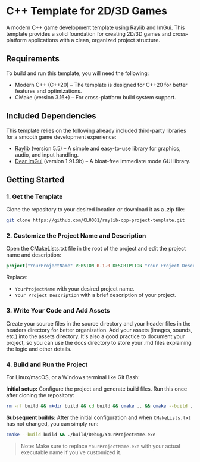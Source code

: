 # C++ Template for 2D/3D Games

A modern C++ game development template using Raylib and ImGui. This template provides a solid foundation for creating 2D/3D games and cross-platform applications with a clean, organized project structure.

## Requirements
To build and run this template, you will need the following:

- Modern C++ (C++20) – The template is designed for C++20 for better features and optimizations.
- CMake (version 3.16+) – For cross-platform build system support.


## Included Dependencies
This template relies on the following already included third-party libraries for a smooth game development experience:
- [Raylib](https://github.com/raysan5/raylib) (version 5.5) – A simple and easy-to-use library for graphics, audio, and input handling.
- [Dear ImGui](https://github.com/ocornut/imgui) (version 1.91.9b) – A bloat-free immediate mode GUI library.

## Getting Started
### 1. Get the Template
Clone the repository to your desired location or download it as a .zip file:

```bash
git clone https://github.com/CL0001/raylib-cpp-project-template.git
```

### 2. Customize the Project Name and Description
Open the CMakeLists.txt file in the root of the project and edit the project name and description:

```cmake
project("YourProjectName" VERSION 0.1.0 DESCRIPTION "Your Project Description" LANGUAGES CXX)
```

Replace:
- `YourProjectName` with your desired project name.
- `Your Project Description` with a brief description of your project.

### 3. Write Your Code and Add Assets
Create your source files in the source directory and your header files in the headers directory for better organization. Add your assets (images, sounds, etc.) into the assets directory. It's also a good practice to document your project, so you can use the docs directory to store your .md files explaining the logic and other details.

### 4. Build and Run the Project
For Linux/macOS, or a Windows terminal like Git Bash:

**Initial setup:** Configure the project and generate build files. Run this once after cloning the repository:
```bash
rm -rf build && mkdir build && cd build && cmake .. && cmake --build . && ./Debug/YourProjectName.exe && cd ..
```

**Subsequent builds:** After the initial configuration and when `CMakeLists.txt` has not changed, you can simply run:
```bash
cmake --build build && ./build/Debug/YourProjectName.exe
```

> Note: Make sure to replace `YourProjectName.exe` with your actual executable name if you've customized it.
